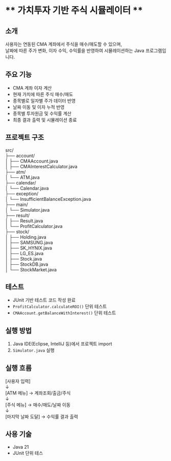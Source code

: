 # ** 가치투자 기반 주식 시뮬레이터 **

## 소개  
사용자는 연동된 CMA 계좌에서 주식을 매수/매도할 수 있으며,  
날짜에 따른 주가 변화, 이자 수익, 수익률을 반영하여 시뮬레이션하는 Java 프로그램입니다.

## 주요 기능
   - CMA 계좌 이자 계산
   - 현재 가치에 따른 주식 매수/매도
   - 종목별로 일자별 주가 데이터 반영
   - 날짜 이동 및 이자 누적 반영
   - 종목별 투자원금 및 수익률 계산
   - 최종 결과 출력 및 시뮬레이션 종료

## 프로젝트 구조  
  src/  
    ├── account/  
    │   ├── CMAAccount.java   
    │   ├── CMAInterestCalculator.java  
    ├── atm/  
    │   └── ATM.java  
    ├── calendar/  
    │   └── Calendar.java  
    ├── exception/  
    │   └── InsufficientBalanceException.java  
    ├── main/  
    │   └── Simulator.java  
    ├── result/  
    │   ├── Result.java  
    │   └── ProfitCalculator.java  
    ├── stock/  
    │   ├── Holding.java  
    │   ├── SAMSUNG.java  
    │   ├── SK_HYNIX.java  
    │   ├── LG_ES.java  
    │   ├── Stock.java  
    │   ├── StockDB.java  
    │   └── StockMarket.java 

## 테스트  
   - JUnit 기반 테스트 코드 작성 완료
   - `ProfitCalculator.calculateROI()` 단위 테스트
   -  `CMAAccount.getBalanceWithInterest()` 단위 테스트

## 실행 방법  
   1. Java IDE(Eclipse, IntelliJ 등)에서 프로젝트 import
   2. `Simulator.java` 실행

## 실행 흐름  
   [사용자 입력]  
         ↓  
   [ATM 메뉴] → 계좌조회/출금/주식  
         ↓  
   [주식 메뉴] → 매수/매도/날짜 이동  
         ↓  
   [마지막 날짜 도달] → 수익률 결과 출력  

## 사용 기술  
   - Java 21
   - JUnit 단위 테스
